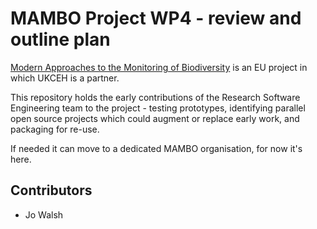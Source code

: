 # MAMBO Project WP4 - review and outline plan

[Modern Approaches to the Monitoring of Biodiversity](https://www.mambo-project.eu/) is an EU project in which UKCEH is a partner. 

This repository holds the early contributions of the Research Software Engineering team to the project - testing prototypes, identifying parallel open source projects which could augment or replace early work, and packaging for re-use.

If needed it can move to a dedicated MAMBO organisation, for now it's here.

## Contributors

* Jo Walsh


